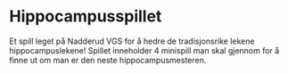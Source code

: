 # Hippocampusspillet
 Et spill leget på Nadderud VGS for å hedre de tradisjonsrike lekene hippocampuslekene! Spillet inneholder 4 minispill man skal gjennom for å finne ut om man er den neste hippocampusmesteren.
